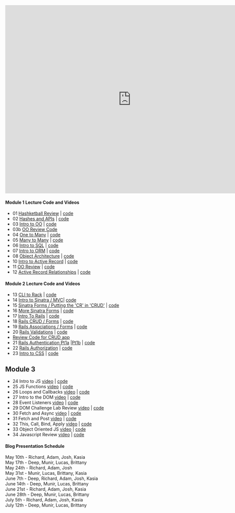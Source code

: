 <iframe src="https://calendar.google.com/calendar/b/1/embed?showPrint=0&amp;showTabs=0&amp;showCalendars=0&amp;mode=WEEK&amp;height=600&amp;wkst=1&amp;bgcolor=%23FFFFFF&amp;src=flatironschool.com_50tfj50t2i81q13cgoj6ri2tlo%40group.calendar.google.com&amp;color=%23B1365F&amp;ctz=America%2FNew_York" style="border-width:0" width="800" height="600" frameborder="0" scrolling="no"></iframe>

#### Module 1 Lecture Code and Videos

* 01 [Hashketball Review](https://youtu.be/MINUrRLCWtM) | [code](https://github.com/learn-co-students/dc-web-042318/tree/master/01-hasketball-review)  
* 02 [Hashes and APIs](https://youtu.be/F61WyHVPnfA) | [code](https://github.com/learn-co-students/dc-web-042318/tree/master/02-hashes-and-apis)
* 03 [Intro to OO](https://youtu.be/OJMkqWYjtFU) | [code](https://github.com/learn-co-students/dc-web-042318/tree/master/03-intro-to-oo)
* 03b [OO Review Code](https://github.com/learn-co-students/dc-web-042318/tree/master/05-oo-review)
* 04 [One to Many](https://www.youtube.com/watch?v=fugImeZxeKI) | [code](https://github.com/learn-co-students/dc-web-042318/tree/master/04-one-to-many)
* 05 [Many to Many](https://www.youtube.com/watch?v=OQHwDIFgir0) | [code](https://github.com/learn-co-students/dc-web-042318/tree/master/05-many-to-many)
* 06 [Intro to SQL](https://youtu.be/NMErFG7HZrs) | [code](https://github.com/learn-co-students/dc-web-042318/tree/master/06-intro-to-sql)  
* 07 [Intro to ORM](https://www.youtube.com/M75IxyRF2j0) | [code](https://github.com/learn-co-students/dc-web-042318/tree/master/07-intro-to-orms)
* 08 [Object Architecture](https://youtu.be/KW_cVEcmjMY) | [code](https://github.com/learn-co-students/dc-web-042318/tree/master/08-oo-architecture)  
* 10 [Intro to Active Record](https://www.youtube.com/watch?v=TOYFjiNsHZQ) | [code](https://github.com/learn-co-students/dc-web-042318/tree/master/10-intro-to-active-record)
* 11 [OO Review](https://youtu.be/XDj7BvNtT6Q) | [code](https://github.com/learn-co-students/dc-web-042318/tree/master/11-oo-review)
* 12 [Active Record Relationships](https://www.youtube.com/watch?v=Q1z-oCTIbdM) | [code](https://github.com/learn-co-students/dc-web-042318/tree/master/12-active-record-associations)

#### Module 2 Lecture Code and Videos

* 13 [CLI to Rack](https://www.youtube.com/watch?v=0EV5RQXmAYQ) | [code](https://github.com/learn-co-students/dc-web-042318/tree/master/13-cli-to-rack)
* 14 [Intro to Sinatra / MVC](https://youtu.be/piMXVmtRQX8)| [code](https://github.com/learn-co-students/dc-web-042318/tree/lecture)
* 15 [Sinatra Forms / Putting the 'CR' in 'CRUD'](https://youtu.be/hooNKxT10Ps ) | [code](https://github.com/learn-co-students/dc-web-042318/tree/master/15-sinatra-forms)
* 16 [More Sinatra Forms](https://youtu.be/S0RAq3XpafI) | [code](https://github.com/learn-co-students/dc-web-042318/tree/master/16-more-sinatra-forms)
* 17 [Intro To Rails](https://youtu.be/tJurcsItcTA) | [code](https://github.com/learn-co-students/dc-web-042318/tree/master/17-intro-to-rails)
* 18 [Rails CRUD / Forms](https://youtu.be/7dAUWWk2BMU) | [code](https://github.com/learn-co-students/dc-web-042318/tree/master/18-rails-forms)
* 19 [Rails Associations / Forms](https://youtu.be/egpBYIA5-UM) | [code](https://github.com/learn-co-students/dc-web-042318/tree/master/19-rails-associations)
* 20 [Rails Validations](https://youtu.be/E3Xut4Gwdes) | [code](https://github.com/learn-co-students/dc-web-042318/tree/master/20-rails-validations)
* [Review Code for CRUD app](https://github.com/learn-co-students/dc-web-042318/tree/master/crud/movie_tracker)
* 21 [Rails Authentication Pt1a](https://youtu.be/SFBC9PwGzX0) |[Pt1b](https://youtu.be/eCPP10CNoaM) | [code](https://github.com/learn-co-students/dc-web-042318/tree/master/21-authentication-pt-1)
* 22 [Rails Authorization](https://youtu.be/GCT4Vofgbk0) | [code](https://github.com/learn-co-students/dc-web-042318/tree/master/22-authorization)
* 23 [Intro to CSS](https://youtu.be/rJHvOao5L_s) | [code](https://github.com/learn-co-students/dc-web-042318/tree/master/23-css)


## Module 3
* 24 Intro to JS [video](https://youtu.be/QcLwnHNoczs) | [code](https://github.com/learn-co-students/dc-web-042318/tree/master/24-intro-js)
* 25 JS Functions [video](https://youtu.be/mzZza0lhq5I) | [code](https://github.com/learn-co-students/dc-web-042318/tree/master/25-js-functions-and-scope)
* 26 Loops and Callbacks [video](https://youtu.be/9t3hJop38I4) | [code](https://github.com/learn-co-students/dc-web-042318/tree/master/26-loops-and-callbacks)
* 27 Intro to the DOM [video](https://youtu.be/P1XS66bLMho) | [code](https://github.com/learn-co-students/dc-web-042318/tree/master/27-intro-to-the-dom)
* 28 Event Listeners [video](https://youtu.be/NnbM_CPCLXw) | [code](https://github.com/learn-co-students/dc-web-042318/tree/master/28-event-listeners)
* 29 DOM Challenge Lab Review [video](https://youtu.be/wkCcdh__5_s) | [code](https://github.com/learn-co-students/dc-web-042318/tree/master/29-DOM-Challenge-lab-review)
* 30 Fetch and Async [video](https://youtu.be/F9VOiMgHkvw) | [code](https://github.com/learn-co-students/dc-web-042318/tree/master/30-fetch-and-async)
* 31 Fetch and Post [video](https://youtu.be/1jvtdnp33cc) | [code](https://github.com/learn-co-students/dc-web-042318/tree/master/31-fetch-and-post)
* 32 This, Call, Bind, Apply [video](https://youtu.be/K9WytOdSlYI) | [code](https://github.com/learn-co-students/dc-web-042318/tree/master/32-this-context)
* 33 Object Oriented JS [video](https://youtu.be/YjS_ei_QrNg) | [code](https://github.com/learn-co-students/dc-web-042318/tree/master/33-oo-js)
* 34 Javascript Review [video](https://youtu.be/kV4H_H2-_QY) | [code](https://github.com/learn-co-students/dc-web-042318/tree/master/34-js-review)

#### Blog Presentation Schedule

May 10th - Richard, Adam, Josh, Kasia   
May 17th - Deep, Munir, Lucas, Brittany   
May 24th - Richard, Adam, Josh   
May 31st - Munir, Lucas, Brittany, Kasia  
June 7th - Deep, Richard, Adam, Josh, Kasia  
June 14th - Deep, Munir, Lucas, Brittany  
June 21st - Richard, Adam, Josh, Kasia  
June 28th - Deep, Munir, Lucas, Brittany  
July 5th - Richard, Adam, Josh, Kasia  
July 12th - Deep, Munir, Lucas, Brittany  
